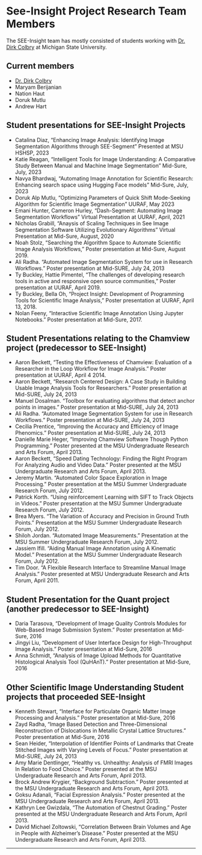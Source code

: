 # See-Insight Project Research Team Members

The SEE-Insight team has mostly consisted of students working with [Dr. Dirk Colbry](http://www.dirk.colbry.com/) at Michigan State University.  

## Current members
* [Dr. Dirk Colbry](http://www.dirk.colbry.com)
* Maryam Berijanian
* Nation Haut
* Doruk Mutlu
* Andrew Hart
  
## Student presentations for SEE-Insight Projects
* Catalina Diaz, “Enhancing Image Analysis: Identifying Image Segmentation Algorithms through SEE-Segment” Presented at MSU HSHSP, 2023
* Katie Reagan, “Intelligent Tools for Image Understanding: A Comparative Study Between Manual and Machine Image Segmentation” Mid-Sure, July, 2023
* Navya Bhardwaj, “Automating Image Annotation for Scientific Research: Enhancing search space using Hugging Face models” Mid-Sure, July, 2023
* Doruk Alp Mutlu, “Optimizing Parameters of Quick Shift Mode-Seeking Algorithm for Scientific Image Segmentation” UURAF, May 2023
* Emani Hunter, Cameron Hurley, “Dash-Segment: Automating Image Segmentation Workflows” Virtual Presentation at UURAF, April, 2021
* Nicholas Grabill, “Anaysis of Scaling Techniques in See Image Segmentation Software Utilizing Evolutionary Algorithms” Virtual Presentation at Mid-Sure, August, 2020
* Noah Stolz, “Searching the Algorithm Space to Automate Scientific Image Analysis Workflows,” Poster presentation at Mid-Sure, August 2019.
* Ali Radha. “Automated Image Segmentation System for use in Research Workflows.” Poster presentation at Mid-SURE, July  24, 2013
* Ty Buckley, Hattie Pimentel, “The challenges of developing research tools in active and responsive open source communities,” Poster presentation at UURAF, April 2019.
* Ty Buckley, Bella Oh, “Project Insight: Development of Programming Tools for Scientific Image Analysis,” Poster presentation at UURAF, April 13, 2018.
* Nolan Feeny, “Interactive Scientific Image Annotation Using Jupyter Notebooks.” Poster presentation at Mid-Sure, 2017. 

## Student Presentations relating to the Chamview project (predecessor to SEE-Insight)
* Aaron Beckett, “Testing the Effectiveness of Chamview: Evaluation of a Researcher in the Loop Workflow for Image Analysis.” Poster presentation at UURAF, April 4 2014.
* Aaron Beckett, “Research Centered Design: A Case Study in Building Usable Image Analysis Tools for Researchers.” Poster presentation at Mid-SURE, July  24, 2013
* Manuel Dosalman. “Toolbox for evaluating algorithms that detect anchor points in images.” Poster presentation at Mid-SURE, July 24, 2013
* Ali Radha. “Automated Image Segmentation System for use in Research Workflows.” Poster presentation at Mid-SURE, July  24, 2013
* Cecilia Prentice, “Improving the Accuracy and Efficiency of Image Phenomics.” Poster presentation at Mid-SURE, July  24, 2013
* Danielle Marie Heger, “Improving Chamview Software Though Python Programming.” Poster presented at the MSU Undergraduate Research and Arts Forum, April 2013.
* Aaron Beckett, “Speed Dating Technology: Finding the Right Program For Analyzing Audio and Video Data.” Poster presented at the MSU Undergraduate Research and Arts Forum, April 2013.
* Jeremy Martin. “Automated Color Space Exploration in Image Processing.” Poster presentation at the MSU Summer Undergraduate Research Forum, July 2012.
* Patrick Korth. “Using reinforcement Learning with SIFT to Track Objects in Videos.” Poster presentation at the MSU Summer Undergraduate Research Forum, July 2012.
* Brea Myers. “The Variation of Accuracy and Precision in Ground Truth Points.” Presentation at the MSU Summer Undergraduate Research Forum, July 2012.
* Shiloh Jordan. “Automated Image Measurements.” Presentation at the MSU Summer Undergraduate Research Forum, July 2012.
* Jassiem Ifill. “Aiding Manual Image Annotation using A Kinematic Model.” Presentation at the MSU Summer Undergraduate Research Forum, July 2012.
* Tim Door. “A Flexible Research Interface to Streamline Manual Image Analysis.” Poster presented at MSU Undergraduate Research and Arts Forum, April 2011.

## Student Presentation for the Quant project (another predecessor to SEE-Insight)
* Daria Tarasova, “Development of Image Quality Controls Modules for Web-Based Image Submission System.” Poster presentation at Mid-Sure, 2016
* Jingyi Liu, “Development of User Interface Design for High-Throughput Image Analysis.” Poster presentation at Mid-Sure, 2016
* Anna Schmidt, “Analysis of Image Upload Methods for Quantitative Histological Analysis Tool (QuHAnT).” Poster presentation at Mid-Sure, 2016

## Other Scientific Image Understanding Student projects that proceeded SEE-Insight
* Kenneth Stewart, “Interface for Particulate Organic Matter Image Processing and Analysis.” Poster presentation at Mid-Sure, 2016
* Zayd Radha, “Image Based Detection and Three-Dimensional Reconstruction of Dislocations in Metallic Crystal Lattice Structures.” Poster presentation at Mid-Sure, 2016
* Sean Heider, “Interpolation of Identifier Points of Landmarks that Create Stitched Images with Varying Levels of Focus.” Poster presentation at Mid-SURE, July  24, 2013
* Amy Marie Dentlinger, “Healthy vs. Unhealthy: Analysis of FMRI Images In Relation to Food Choice.” Poster presented at the MSU Undergraduate Research and Arts Forum, April 2013.
* Brock Andrew Krygier, “Background Subtraction.” Poster presented at the MSU Undergraduate Research and Arts Forum, April 2013.
* Goksu Adanali, “Facial Expression Analysis.” Poster presented at the MSU Undergraduate Research and Arts Forum, April 2013.
* Kathryn Lee Gwizdala, “The Automation of Chestnut Grading.” Poster presented at the MSU Undergraduate Research and Arts Forum, April 2013.
* David Michael Zoltowski, “Correlation Between Brain Volumes and Age in People with Alzheimer’s Disease.” Poster presented at the MSU Undergraduate Research and Arts Forum, April 2013.

----
